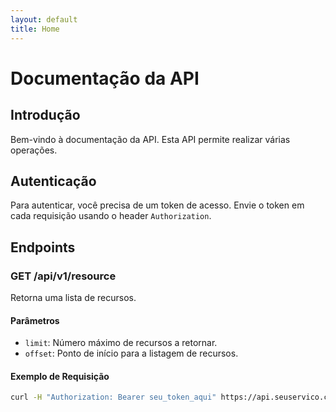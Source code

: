 ```yaml
---
layout: default
title: Home
---
```


# Documentação da API

## Introdução
Bem-vindo à documentação da API. Esta API permite realizar várias operações.

## Autenticação
Para autenticar, você precisa de um token de acesso. Envie o token em cada requisição usando o header `Authorization`.

## Endpoints
### GET /api/v1/resource
Retorna uma lista de recursos.

#### Parâmetros
- `limit`: Número máximo de recursos a retornar.
- `offset`: Ponto de início para a listagem de recursos.

#### Exemplo de Requisição
```bash
curl -H "Authorization: Bearer seu_token_aqui" https://api.seuservico.com/api/v1/resource
